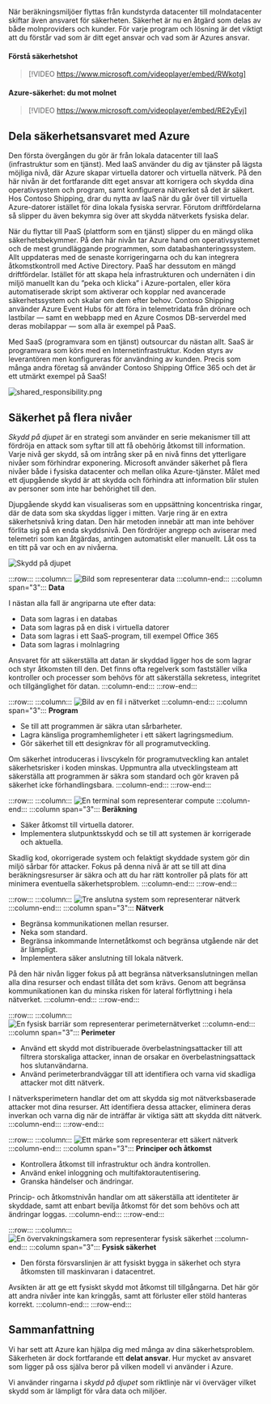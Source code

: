 När beräkningsmiljöer flyttas från kundstyrda datacenter till molndatacenter skiftar även ansvaret för säkerheten. Säkerhet är nu en åtgärd som delas av både molnproviders och kunder. För varje program och lösning är det viktigt att du förstår vad som är ditt eget ansvar och vad som är Azures ansvar.

#### <a name="understand-security-threats"></a>Förstå säkerhetshot

> [!VIDEO https://www.microsoft.com/videoplayer/embed/RWkotg]

#### <a name="azure-security-you-versus-the-cloud"></a>Azure-säkerhet: du mot molnet

> [!VIDEO https://www.microsoft.com/videoplayer/embed/RE2yEvj]

## <a name="share-security-responsibility-with-azure"></a>Dela säkerhetsansvaret med Azure

Den första övergången du gör är från lokala datacenter till IaaS (infrastruktur som en tjänst). Med IaaS använder du dig av tjänster på lägsta möjliga nivå, där Azure skapar virtuella datorer och virtuella nätverk. På den här nivån är det fortfarande ditt eget ansvar att korrigera och skydda dina operativsystem och program, samt konfigurera nätverket så det är säkert. Hos Contoso Shipping, drar du nytta av IaaS när du går över till virtuella Azure-datorer istället för dina lokala fysiska servrar. Förutom driftfördelarna så slipper du även bekymra sig över att skydda nätverkets fysiska delar.

När du flyttar till PaaS (plattform som en tjänst) slipper du en mängd olika säkerhetsbekymmer. På den här nivån tar Azure hand om operativsystemet och de mest grundläggande programmen, som databashanteringssystem. Allt uppdateras med de senaste korrigeringarna och du kan integrera åtkomstkontroll med Active Directory. PaaS har dessutom en mängd driftfördelar. Istället för att skapa hela infrastrukturen och undernäten i din miljö manuellt kan du ”peka och klicka” i Azure-portalen, eller köra automatiserade skript som aktiverar och kopplar ned avancerade säkerhetssystem och skalar om dem efter behov. Contoso Shipping använder Azure Event Hubs för att föra in telemetridata från drönare och lastbilar &mdash; samt en webbapp med en Azure Cosmos DB-serverdel med deras mobilappar &mdash; som alla är exempel på PaaS.

Med SaaS (programvara som en tjänst) outsourcar du nästan allt. SaaS är programvara som körs med en Internetinfrastruktur. Koden styrs av leverantören men konfigureras för användning av kunden. Precis som många andra företag så använder Contoso Shipping Office 365 och det är ett utmärkt exempel på SaaS!

<!--TODO: replace with final media which was submitted for Design-for-security-in-azure -->
![shared_responsibility.png](../media/shared_responsibilities.png)

## <a name="a-layered-approach-to-security"></a>Säkerhet på flera nivåer

*Skydd på djupet* är en strategi som använder en serie mekanismer till att fördröja en attack som syftar till att få obehörig åtkomst till information. Varje nivå ger skydd, så om intrång sker på en nivå finns det ytterligare nivåer som förhindrar exponering. Microsoft använder säkerhet på flera nivåer både i fysiska datacenter och mellan olika Azure-tjänster. Målet med ett djupgående skydd är att skydda och förhindra att information blir stulen av personer som inte har behörighet till den.

Djupgående skydd kan visualiseras som en uppsättning koncentriska ringar, där de data som ska skyddas ligger i mitten. Varje ring är en extra säkerhetsnivå kring datan. Den här metoden innebär att man inte behöver förlita sig på en enda skyddsnivå. Den fördröjer angrepp och aviserar med telemetri som kan åtgärdas, antingen automatiskt eller manuellt. Låt oss ta en titt på var och en av nivåerna.

<!--TODO: replace with final media which was submitted for Design-for-security-in-azure -->
![Skydd på djupet](../media/defense_in_depth_layers_small.PNG)

:::row:::
  :::column:::
    ![Bild som representerar data](../media/2-data.png)
  :::column-end:::
    :::column span="3"::: **Data**

I nästan alla fall är angriparna ute efter data:

- Data som lagras i en databas
- Data som lagras på en disk i virtuella datorer
- Data som lagras i ett SaaS-program, till exempel Office 365
- Data som lagras i molnlagring

Ansvaret för att säkerställa att datan är skyddad ligger hos de som lagrar och styr åtkomsten till den. Det finns ofta regelverk som fastställer vilka kontroller och processer som behövs för att säkerställa sekretess, integritet och tillgänglighet för datan.
  :::column-end:::
:::row-end:::

:::row:::
  :::column:::
    ![Bild av en fil i nätverket](../media/2-application.png)
  :::column-end:::
    :::column span="3"::: **Program**

- Se till att programmen är säkra utan sårbarheter.
- Lagra känsliga programhemligheter i ett säkert lagringsmedium.
- Gör säkerhet till ett designkrav för all programutveckling.

Om säkerhet introduceras i livscykeln för programutveckling kan antalet säkerhetsrisker i koden minskas. Uppmuntra alla utvecklingsteam att säkerställa att programmen är säkra som standard och gör kraven på säkerhet icke förhandlingsbara.
  :::column-end:::
:::row-end:::

:::row:::
  :::column:::
    ![En terminal som representerar compute](../media/2-compute.png)
  :::column-end:::
    :::column span="3"::: **Beräkning**

- Säker åtkomst till virtuella datorer.
- Implementera slutpunktsskydd och se till att systemen är korrigerade och aktuella.

Skadlig kod, okorrigerade system och felaktigt skyddade system gör din miljö sårbar för attacker. Fokus på denna nivå är att se till att dina beräkningsresurser är säkra och att du har rätt kontroller på plats för att minimera eventuella säkerhetsproblem.
  :::column-end:::
:::row-end:::

:::row:::
  :::column:::
    ![Tre anslutna system som representerar nätverk](../media/2-networking.png)
  :::column-end:::
    :::column span="3"::: **Nätverk**

- Begränsa kommunikationen mellan resurser.
- Neka som standard.
- Begränsa inkommande Internetåtkomst och begränsa utgående när det är lämpligt.
- Implementera säker anslutning till lokala nätverk.

På den här nivån ligger fokus på att begränsa nätverksanslutningen mellan alla dina resurser och endast tillåta det som krävs. Genom att begränsa kommunikationen kan du minska risken för lateral förflyttning i hela nätverket.
  :::column-end:::
:::row-end:::

:::row:::
  :::column:::
    ![En fysisk barriär som representerar perimeternätverket](../media/2-perimeter.png)
  :::column-end:::
    :::column span="3"::: **Perimeter**

- Använd ett skydd mot distribuerade överbelastningsattacker till att filtrera storskaliga attacker, innan de orsakar en överbelastningsattack hos slutanvändarna.
- Använd perimeterbrandväggar till att identifiera och varna vid skadliga attacker mot ditt nätverk.

I nätverksperimetern handlar det om att skydda sig mot nätverksbaserade attacker mot dina resurser. Att identifiera dessa attacker, eliminera deras inverkan och varna dig när de inträffar är viktiga sätt att skydda ditt nätverk.
  :::column-end:::
:::row-end:::

:::row:::
  :::column:::
    ![Ett märke som representerar ett säkert nätverk](../media/2-policies-and-access.png)
  :::column-end:::
    :::column span="3"::: **Principer och åtkomst**

- Kontrollera åtkomst till infrastruktur och ändra kontrollen.
- Använd enkel inloggning och multifaktorautentisering.
- Granska händelser och ändringar.

Princip- och åtkomstnivån handlar om att säkerställa att identiteter är skyddade, samt att enbart bevilja åtkomst för det som behövs och att ändringar loggas.
  :::column-end:::
:::row-end:::

:::row:::
  :::column:::
    ![En övervakningskamera som representerar fysisk säkerhet](../media/2-physical-security.png)
  :::column-end:::
    :::column span="3"::: **Fysisk säkerhet**

- Den första försvarslinjen är att fysiskt bygga in säkerhet och styra åtkomsten till maskinvaran i datacentret.

Avsikten är att ge ett fysiskt skydd mot åtkomst till tillgångarna. Det här gör att andra nivåer inte kan kringgås, samt att förluster eller stöld hanteras korrekt.
  :::column-end:::
:::row-end:::

## <a name="summary"></a>Sammanfattning

Vi har sett att Azure kan hjälpa dig med många av dina säkerhetsproblem. Säkerheten är dock fortfarande ett **delat ansvar**. Hur mycket av ansvaret som ligger på oss själva beror på vilken modell vi använder i Azure.

Vi använder ringarna i *skydd på djupet* som riktlinje när vi överväger vilket skydd som är lämpligt för våra data och miljöer.